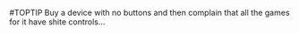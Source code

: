 #TOPTIP Buy a device with no buttons and then complain that all the games for it have shite controls...